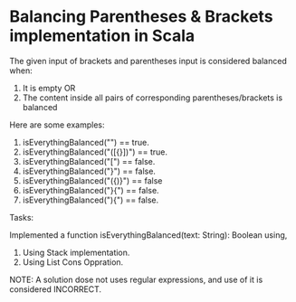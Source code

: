 Balancing Parentheses & Brackets implementation in Scala
=========================

The given input of brackets and parentheses input is considered balanced when:

1. It is empty OR
2. The content inside all pairs of corresponding parentheses/brackets is balanced

Here are some examples:

1. isEverythingBalanced("") == true.
2. isEverythingBalanced("([{}])") == true.
3. isEverythingBalanced("[") == false.
4. isEverythingBalanced("}") == false.
5. isEverythingBalanced("({)}") == false
6. isEverythingBalanced("}{") == false.
7. isEverythingBalanced("){") == false.

Tasks:

Implemented a function isEverythingBalanced(text: String): Boolean using,
1. Using Stack implementation.
2. Using List Cons Oppration.

NOTE: A solution dose not uses regular expressions, and use of it is considered INCORRECT.
